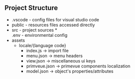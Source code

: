 ## Project Structure

* .vscode - config files for visual studio code 
* public - resources files accessed directly
* src - project sources
    *   
.env - environmental config
* assets 
    * locale/{language code}
        * index.js -> import file
        * menu.json -> menu headers
        * view.json -> miscellaneous ui keys
        * primveue.json -> primevue components localization
        * model.json -> object's properties/attributes